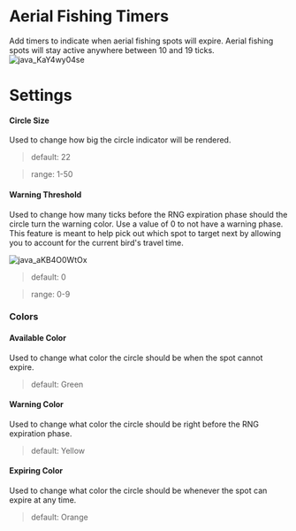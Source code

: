 # Aerial Fishing Timers
Add timers to indicate when aerial fishing spots will expire. Aerial fishing spots will stay active anywhere between 10 and 19 ticks.
![java_KaY4wy04se](https://github.com/call-me-maple/aerial-fishing-timers/assets/85463994/6b9d7c00-241c-4a7f-831f-d7908d56faf7)

# Settings
#### Circle Size
Used to change how big the circle indicator will be rendered.
> default: 22

> range: 1-50
#### Warning Threshold
Used to change how many ticks before the RNG expiration phase should the circle turn the warning color. Use a value of 0 to not have a warning phase. This feature is meant to help pick out which spot to target next by allowing you to account for the current bird's travel time.

![java_aKB4O0WtOx](https://github.com/call-me-maple/aerial-fishing-timers/assets/85463994/599bad64-a80d-4608-8881-5cbfc1e061be)
> default: 0

> range: 0-9
### Colors
#### Available Color
Used to change what color the circle should be when the spot cannot expire.
> default: Green
#### Warning Color
Used to change what color the circle should be right before the RNG expiration phase.
> default: Yellow
#### Expiring Color
Used to change what color the circle should be whenever the spot can expire at any time.
> default: Orange
